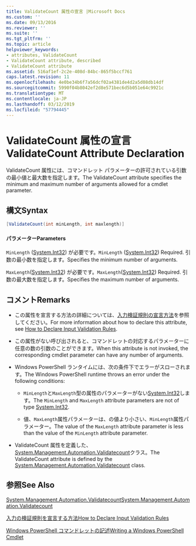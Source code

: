 ```yaml
---
title: ValidateCount 属性の宣言 |Microsoft Docs
ms.custom: ''
ms.date: 09/13/2016
ms.reviewer: ''
ms.suite: ''
ms.tgt_pltfrm: ''
ms.topic: article
helpviewer_keywords:
- attributes, ValidateCount
- ValidateCount attribute, described
- ValidateCount attribute
ms.assetid: 516af1ef-2c2e-408d-84bc-865f5bccf761
caps.latest.revision: 11
ms.openlocfilehash: 4e0be34b6f7a56dcf02a4381de4d2a5d08db14df
ms.sourcegitcommit: 5990f04b8042ef2d8e571bec6d5b051e64c9921c
ms.translationtype: MT
ms.contentlocale: ja-JP
ms.lasthandoff: 03/12/2019
ms.locfileid: "57794445"
---
```

# <a name="validatecount-attribute-declaration"></a><span data-ttu-id="c57f7-102">ValidateCount 属性の宣言</span><span class="sxs-lookup"><span data-stu-id="c57f7-102">ValidateCount Attribute Declaration</span></span>

<span data-ttu-id="c57f7-103">ValidateCount 属性には、コマンドレット パラメーターの許可されている引数の最小値と最大数を指定します。</span><span class="sxs-lookup"><span data-stu-id="c57f7-103">The ValidateCount attribute specifies the minimum and maximum number of arguments allowed for a cmdlet parameter.</span></span>

## <a name="syntax"></a><span data-ttu-id="c57f7-104">構文</span><span class="sxs-lookup"><span data-stu-id="c57f7-104">Syntax</span></span>

```csharp
[ValidateCount(int minLength, int maxlength)]
```

#### <a name="parameters"></a><span data-ttu-id="c57f7-105">パラメーター</span><span class="sxs-lookup"><span data-stu-id="c57f7-105">Parameters</span></span>

<span data-ttu-id="c57f7-106">`MinLength` ([System.Int32](/dotnet/api/System.Int32)) が必要です。</span><span class="sxs-lookup"><span data-stu-id="c57f7-106">`MinLength` ([System.Int32](/dotnet/api/System.Int32)) Required.</span></span> <span data-ttu-id="c57f7-107">引数の最小数を指定します。</span><span class="sxs-lookup"><span data-stu-id="c57f7-107">Specifies the minimum number of arguments.</span></span>

<span data-ttu-id="c57f7-108">`MaxLength`([System.Int32](/dotnet/api/System.Int32)) が必要です。</span><span class="sxs-lookup"><span data-stu-id="c57f7-108">`MaxLength`([System.Int32](/dotnet/api/System.Int32)) Required.</span></span> <span data-ttu-id="c57f7-109">引数の最大数を指定します。</span><span class="sxs-lookup"><span data-stu-id="c57f7-109">Specifies the maximum number of arguments.</span></span>

## <a name="remarks"></a><span data-ttu-id="c57f7-110">コメント</span><span class="sxs-lookup"><span data-stu-id="c57f7-110">Remarks</span></span>

- <span data-ttu-id="c57f7-111">この属性を宣言する方法の詳細については、[入力検証規則の宣言方法](http://msdn.microsoft.com/en-us/544c2100-62ba-4be4-b2a2-cc0d4e4fc45b)を参照してください。</span><span class="sxs-lookup"><span data-stu-id="c57f7-111">For more information about how to declare this attribute, see [How to Declare Input Validation Rules](http://msdn.microsoft.com/en-us/544c2100-62ba-4be4-b2a2-cc0d4e4fc45b).</span></span>

- <span data-ttu-id="c57f7-112">この属性がない呼び出されると、コマンドレットの対応するパラメーターに任意の数の引数のことができます。</span><span class="sxs-lookup"><span data-stu-id="c57f7-112">When this attribute is not invoked, the corresponding cmdlet parameter can have any number of arguments.</span></span>

- <span data-ttu-id="c57f7-113">Windows PowerShell ランタイムには、次の条件下でエラーがスローされます。</span><span class="sxs-lookup"><span data-stu-id="c57f7-113">The Windows PowerShell runtime throws an error under the following conditions:</span></span>

    - <span data-ttu-id="c57f7-114">`MinLength`と`MaxLength`型の属性のパラメーターがない[System.Int32](/dotnet/api/System.Int32)します。</span><span class="sxs-lookup"><span data-stu-id="c57f7-114">The `MinLength` and `MaxLength` attribute parameters are not of type [System.Int32](/dotnet/api/System.Int32).</span></span>

    - <span data-ttu-id="c57f7-115">値、`MaxLength`属性パラメーターは、の値より小さい、`MinLength`属性パラメーター。</span><span class="sxs-lookup"><span data-stu-id="c57f7-115">The value of the `MaxLength` attribute parameter is less than the value of the `MinLength` attribute parameter.</span></span>

- <span data-ttu-id="c57f7-116">ValidateCount 属性を定義した、 [System.Management.Automation.Validatecount](/dotnet/api/System.Management.Automation.ValidateCount)クラス。</span><span class="sxs-lookup"><span data-stu-id="c57f7-116">The ValidateCount attribute is defined by the [System.Management.Automation.Validatecount](/dotnet/api/System.Management.Automation.ValidateCount) class.</span></span>

## <a name="see-also"></a><span data-ttu-id="c57f7-117">参照</span><span class="sxs-lookup"><span data-stu-id="c57f7-117">See Also</span></span>

[<span data-ttu-id="c57f7-118">System.Management.Automation.Validatecount</span><span class="sxs-lookup"><span data-stu-id="c57f7-118">System.Management.Automation.Validatecount</span></span>](/dotnet/api/System.Management.Automation.ValidateCount)

[<span data-ttu-id="c57f7-119">入力の検証規則を宣言する方法</span><span class="sxs-lookup"><span data-stu-id="c57f7-119">How to Declare Input Validation Rules</span></span>](http://msdn.microsoft.com/en-us/544c2100-62ba-4be4-b2a2-cc0d4e4fc45b)

[<span data-ttu-id="c57f7-120">Windows PowerShell コマンドレットの記述</span><span class="sxs-lookup"><span data-stu-id="c57f7-120">Writing a Windows PowerShell Cmdlet</span></span>](./writing-a-windows-powershell-cmdlet.md)
